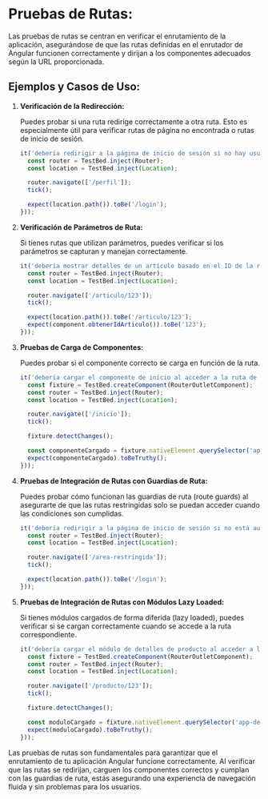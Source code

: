 # Pruebas de Rutas:

Las pruebas de rutas se centran en verificar el enrutamiento de la aplicación, asegurándose de que las rutas definidas en el enrutador de Angular funcionen correctamente y dirijan a los componentes adecuados según la URL proporcionada.

## Ejemplos y Casos de Uso:

1. **Verificación de la Redirección:**

   Puedes probar si una ruta redirige correctamente a otra ruta. Esto es especialmente útil para verificar rutas de página no encontrada o rutas de inicio de sesión.

   ```typescript
   it('debería redirigir a la página de inicio de sesión si no hay usuario autenticado', fakeAsync(() => {
     const router = TestBed.inject(Router);
     const location = TestBed.inject(Location);

     router.navigate(['/perfil']);
     tick();

     expect(location.path()).toBe('/login');
   }));
   ```

2. **Verificación de Parámetros de Ruta:**

   Si tienes rutas que utilizan parámetros, puedes verificar si los parámetros se capturan y manejan correctamente.

   ```typescript
   it('debería mostrar detalles de un artículo basado en el ID de la ruta', fakeAsync(() => {
     const router = TestBed.inject(Router);
     const location = TestBed.inject(Location);

     router.navigate(['/articulo/123']);
     tick();

     expect(location.path()).toBe('/articulo/123');
     expect(component.obtenerIdArticulo()).toBe('123');
   }));
   ```

3. **Pruebas de Carga de Componentes:**

   Puedes probar si el componente correcto se carga en función de la ruta.

   ```typescript
   it('debería cargar el componente de inicio al acceder a la ruta de inicio', fakeAsync(() => {
     const fixture = TestBed.createComponent(RouterOutletComponent);
     const router = TestBed.inject(Router);
     const location = TestBed.inject(Location);

     router.navigate(['/inicio']);
     tick();

     fixture.detectChanges();

     const componenteCargado = fixture.nativeElement.querySelector('app-inicio');
     expect(componenteCargado).toBeTruthy();
   }));
   ```

4. **Pruebas de Integración de Rutas con Guardias de Ruta:**

   Puedes probar cómo funcionan las guardias de ruta (route guards) al asegurarte de que las rutas restringidas solo se puedan acceder cuando las condiciones son cumplidas.

   ```typescript
   it('debería redirigir a la página de inicio de sesión si no está autenticado', fakeAsync(() => {
     const router = TestBed.inject(Router);
     const location = TestBed.inject(Location);

     router.navigate(['/area-restringida']);
     tick();

     expect(location.path()).toBe('/login');
   }));
   ```

5. **Pruebas de Integración de Rutas con Módulos Lazy Loaded:**

   Si tienes módulos cargados de forma diferida (lazy loaded), puedes verificar si se cargan correctamente cuando se accede a la ruta correspondiente.

   ```typescript
   it('debería cargar el módulo de detalles de producto al acceder a la ruta de detalles', fakeAsync(() => {
     const fixture = TestBed.createComponent(RouterOutletComponent);
     const router = TestBed.inject(Router);
     const location = TestBed.inject(Location);

     router.navigate(['/producto/123']);
     tick();

     fixture.detectChanges();

     const moduloCargado = fixture.nativeElement.querySelector('app-detalles-producto');
     expect(moduloCargado).toBeTruthy();
   }));
   ```

Las pruebas de rutas son fundamentales para garantizar que el enrutamiento de tu aplicación Angular funcione correctamente. Al verificar que las rutas se redirijan, carguen los componentes correctos y cumplan con las guardias de ruta, estás asegurando una experiencia de navegación fluida y sin problemas para los usuarios.